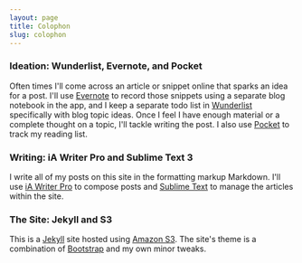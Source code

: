 ```yaml
---
layout: page
title: Colophon
slug: colophon
---
```


### Ideation: Wunderlist, Evernote, and Pocket

Often times I'll come across an article or snippet online that sparks an idea for a post. I'll use [Evernote](https://evernote.com/) to record those snippets using a separate blog notebook in the app, and I keep a separate todo list in [Wunderlist](https://www.wunderlist.com/) specifically with blog topic ideas. Once I feel I have enough material or a complete thought on a topic, I'll tackle writing the post. I also use [Pocket](http://getpocket.com/) to track my reading list.

### Writing: iA Writer Pro and Sublime Text 3

I write all of my posts on this site in the formatting markup Markdown. I'll use [iA Writer Pro](https://ia.net/writer/mac) to compose posts and [Sublime Text](http://www.sublimetext.com/) to manage the articles within the site.

### The Site: Jekyll and S3

This is a [Jekyll](http://jekyllrb.com/) site hosted using [Amazon S3](http://aws.amazon.com/s3/). The site's theme is a combination of [Bootstrap](http://getbootstrap.com/) and my own minor tweaks.